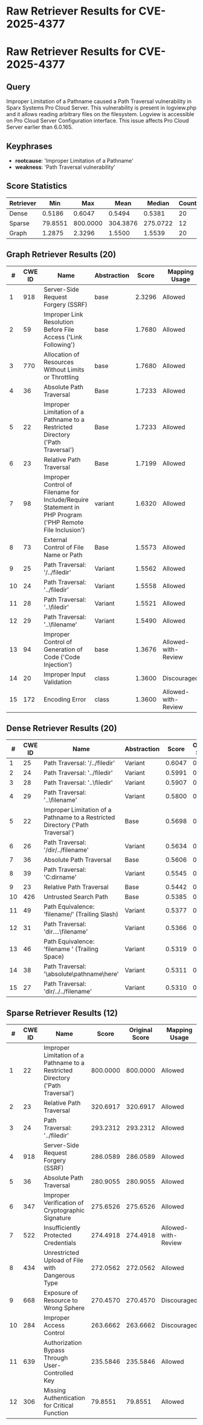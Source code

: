 # Raw Retriever Results for CVE-2025-4377

# Raw Retriever Results for CVE-2025-4377
## Query
Improper Limitation of a Pathname caused a Path Traversal vulnerability in Sparx Systems Pro Cloud Server. This vulnerability is present in logview.php and it allows reading arbitrary files on the filesystem. Logview is accessible on Pro Cloud Server Configuration interface. This issue affects Pro Cloud Server earlier than 6.0.165.

## Keyphrases
- **rootcause**: 'Improper Limitation of a Pathname'
- **weakness**: 'Path Traversal vulnerability'

## Score Statistics
| Retriever | Min | Max | Mean | Median | Count |
|-----------|-----|-----|------|--------|-------|
| Dense | 0.5186 | 0.6047 | 0.5494 | 0.5381 | 20 |
| Sparse | 79.8551 | 800.0000 | 304.3876 | 275.0722 | 12 |
| Graph | 1.2875 | 2.3296 | 1.5500 | 1.5539 | 20 |

## Graph Retriever Results (20)
| # | CWE ID | Name | Abstraction | Score | Mapping Usage |
|---|--------|------|-------------|-------|---------------|
| 1 | 918 | Server-Side Request Forgery (SSRF) | base | 2.3296 | Allowed |
| 2 | 59 | Improper Link Resolution Before File Access ('Link Following') | base | 1.7680 | Allowed |
| 3 | 770 | Allocation of Resources Without Limits or Throttling | base | 1.7680 | Allowed |
| 4 | 36 | Absolute Path Traversal | Base | 1.7233 | Allowed |
| 5 | 22 | Improper Limitation of a Pathname to a Restricted Directory ('Path Traversal') | Base | 1.7233 | Allowed |
| 6 | 23 | Relative Path Traversal | Base | 1.7199 | Allowed |
| 7 | 98 | Improper Control of Filename for Include/Require Statement in PHP Program ('PHP Remote File Inclusion') | variant | 1.6320 | Allowed |
| 8 | 73 | External Control of File Name or Path | Base | 1.5573 | Allowed |
| 9 | 25 | Path Traversal: '/../filedir' | Variant | 1.5562 | Allowed |
| 10 | 24 | Path Traversal: '../filedir' | Variant | 1.5558 | Allowed |
| 11 | 28 | Path Traversal: '..\filedir' | Variant | 1.5521 | Allowed |
| 12 | 29 | Path Traversal: '\..\filename' | Variant | 1.5490 | Allowed |
| 13 | 94 | Improper Control of Generation of Code ('Code Injection') | base | 1.3676 | Allowed-with-Review |
| 14 | 20 | Improper Input Validation | class | 1.3600 | Discouraged |
| 15 | 172 | Encoding Error | class | 1.3600 | Allowed-with-Review |

## Dense Retriever Results (20)
| # | CWE ID | Name | Abstraction | Score | Original Score | Mapping Usage |
|---|--------|------|-------------|-------|----------------|---------------|
| 1 | 25 | Path Traversal: '/../filedir' | Variant | 0.6047 | 0.6047 | Allowed |
| 2 | 24 | Path Traversal: '../filedir' | Variant | 0.5991 | 0.5991 | Allowed |
| 3 | 28 | Path Traversal: '..\filedir' | Variant | 0.5907 | 0.5907 | Allowed |
| 4 | 29 | Path Traversal: '\..\filename' | Variant | 0.5800 | 0.5800 | Allowed |
| 5 | 22 | Improper Limitation of a Pathname to a Restricted Directory ('Path Traversal') | Base | 0.5698 | 0.5698 | Allowed |
| 6 | 26 | Path Traversal: '/dir/../filename' | Variant | 0.5634 | 0.5634 | Allowed |
| 7 | 36 | Absolute Path Traversal | Base | 0.5606 | 0.5606 | Allowed |
| 8 | 39 | Path Traversal: 'C:dirname' | Variant | 0.5545 | 0.5545 | Allowed |
| 9 | 23 | Relative Path Traversal | Base | 0.5442 | 0.5442 | Allowed |
| 10 | 426 | Untrusted Search Path | Base | 0.5385 | 0.5385 | Allowed |
| 11 | 49 | Path Equivalence: 'filename/' (Trailing Slash) | Variant | 0.5377 | 0.5377 | Allowed |
| 12 | 31 | Path Traversal: 'dir\..\..\filename' | Variant | 0.5366 | 0.5366 | Allowed |
| 13 | 46 | Path Equivalence: 'filename ' (Trailing Space) | Variant | 0.5319 | 0.5319 | Allowed |
| 14 | 38 | Path Traversal: '\absolute\pathname\here' | Variant | 0.5311 | 0.5311 | Allowed |
| 15 | 27 | Path Traversal: 'dir/../../filename' | Variant | 0.5310 | 0.5310 | Allowed |

## Sparse Retriever Results (12)
| # | CWE ID | Name | Score | Original Score | Mapping Usage |
|---|--------|------|-------|---------------|---------------|
| 1 | 22 | Improper Limitation of a Pathname to a Restricted Directory ('Path Traversal') | 800.0000 | 800.0000 | Allowed |
| 2 | 23 | Relative Path Traversal | 320.6917 | 320.6917 | Allowed |
| 3 | 24 | Path Traversal: '../filedir' | 293.2312 | 293.2312 | Allowed |
| 4 | 918 | Server-Side Request Forgery (SSRF) | 286.0589 | 286.0589 | Allowed |
| 5 | 36 | Absolute Path Traversal | 280.9055 | 280.9055 | Allowed |
| 6 | 347 | Improper Verification of Cryptographic Signature | 275.6526 | 275.6526 | Allowed |
| 7 | 522 | Insufficiently Protected Credentials | 274.4918 | 274.4918 | Allowed-with-Review |
| 8 | 434 | Unrestricted Upload of File with Dangerous Type | 272.0562 | 272.0562 | Allowed |
| 9 | 668 | Exposure of Resource to Wrong Sphere | 270.4570 | 270.4570 | Discouraged |
| 10 | 284 | Improper Access Control | 263.6662 | 263.6662 | Discouraged |
| 11 | 639 | Authorization Bypass Through User-Controlled Key | 235.5846 | 235.5846 | Allowed |
| 12 | 306 | Missing Authentication for Critical Function | 79.8551 | 79.8551 | Allowed |
